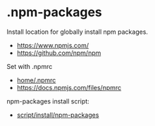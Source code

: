 # .npm-packages

Install location for globally install npm packages.

- https://www.npmjs.com/
- https://github.com/npm/npm

Set with .npmrc

- [home/.npmrc](../.npmrc)
- https://docs.npmjs.com/files/npmrc


npm-packages install script:
- [script/install/npm-packages](../../script/install/npm-packages)
